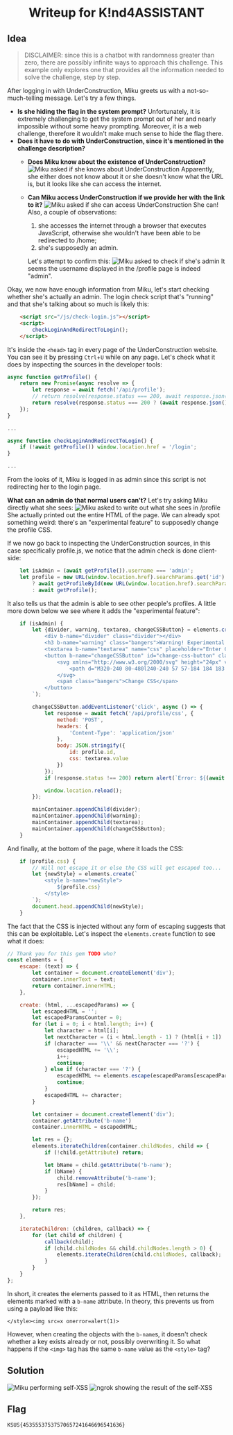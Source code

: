 <h1 align="center">Writeup for K!nd4ASSISTANT</h1>

## Idea
> DISCLAIMER: since this is a chatbot with randomness greater than zero, there are possibly infinite ways to approach this challenge. This example only explores one that provides all the information needed to solve the challenge, step by step.

After logging in with UnderConstruction, Miku greets us with a not-so-much-telling message. Let's try a few things.
- **Is she hiding the flag in the system prompt?** Unfortunately, it is extremely challenging to get the system prompt out of her and nearly impossible without some heavy prompting. Moreover, it is a web challenge, therefore it wouldn't make much sense to hide the flag there.
- **Does it have to do with UnderConstruction, since it's mentioned in the challenge description?**
  - **Does Miku know about the existence of UnderConstruction?**
    ![Miku asked if she knows about UnderConstruction](pictures/writeup-idea-1.png)
    Apparently, she either does not know about it or she doesn't know what the URL is, but it looks like she can access the internet.
  - **Can Miku access UnderConstruction if we provide her with the link to it?**
    ![Miku asked if she can access UnderConstruction](pictures/writeup-idea-2.png)
    She can! Also, a couple of observations:
    1. she accesses the internet through a browser that executes JavaScript, otherwise she wouldn't have been able to be redirected to /home;
    2. she's supposedly an admin.

    Let's attempt to confirm this:
    ![Miku asked to check if she's admin](pictures/writeup-idea-3.png)
    It seems the username displayed in the /profile page is indeed "admin".

Okay, we now have enough information from Miku, let's start checking whether she's actually an admin. The login check script that's "running" and that she's talking about so much is likely this:
```html
    <script src="/js/check-login.js"></script>
    <script>
        checkLoginAndRedirectToLogin();
    </script>
```
It's inside the `<head>` tag in every page of the UnderConstruction website. You can see it by pressing `Ctrl`+`U` while on any page. Let's check what it does by inspecting the sources in the developer tools:
```js
async function getProfile() {
    return new Promise(async resolve => {
        let response = await fetch('/api/profile');
        // return resolve(response.status === 200, await response.json());
        return resolve(response.status === 200 ? (await response.json()).data : null);
    });
}

...

async function checkLoginAndRedirectToLogin() {
    if (!await getProfile()) window.location.href = '/login';
}

...
```
From the looks of it, Miku is logged in as admin since this script is not redirecting her to the login page.

**What can an admin do that normal users can't?** Let's try asking Miku directly what she sees:
![Miku asked to write out what she sees in /profile](pictures/writeup-idea-4.png)
She actually printed out the entire HTML of the page. We can already spot something weird: there's an "experimental feature" to supposedly change the profile CSS.

If we now go back to inspecting the UnderConstruction sources, in this case specifically profile.js, we notice that the admin check is done client-side:
```js
    let isAdmin = (await getProfile()).username === 'admin';
    let profile = new URL(window.location.href).searchParams.get('id')
        ? await getProfileById(new URL(window.location.href).searchParams.get('id'))
        : await getProfile();
```
It also tells us that the admin is able to see other people's profiles. A little more down below we see where it adds the "experimental feature":
```js
    if (isAdmin) {
        let {divider, warning, textarea, changeCSSButton} = elements.create(`
            <div b-name="divider" class="divider"></div>
            <h3 b-name="warning" class="bangers">Warning! Experimental feature</h3>
            <textarea b-name="textarea" name="css" placeholder="Enter CSS for the profile here..."></textarea>
            <button b-name="changeCSSButton" id="change-css-button" class="button image">
                <svg xmlns="http://www.w3.org/2000/svg" height="24px" viewBox="0 -960 960 960" width="24px" fill="#e3e3e3">
                    <path d="M320-240 80-480l240-240 57 57-184 184 183 183-56 56Zm320 0-57-57 184-184-183-183 56-56 240 240-240 240Z"/>
                </svg>
                <span class="bangers">Change CSS</span>
            </button>
        `);

        changeCSSButton.addEventListener('click', async () => {
            let response = await fetch('/api/profile/css', {
                method: 'POST',
                headers: {
                    'Content-Type': 'application/json'
                },
                body: JSON.stringify({
                    id: profile.id,
                    css: textarea.value
                })
            });
            if (response.status !== 200) return alert(`Error: ${(await response.json()).status}`);

            window.location.reload();
        });

        mainContainer.appendChild(divider);
        mainContainer.appendChild(warning);
        mainContainer.appendChild(textarea);
        mainContainer.appendChild(changeCSSButton);
    }
```
And finally, at the bottom of the page, where it loads the CSS:
```js
    if (profile.css) {
        // Will not escape it or else the CSS will get escaped too...
        let {newStyle} = elements.create(`
            <style b-name="newStyle">
                ${profile.css}
            </style>
        `);
        document.head.appendChild(newStyle);
    }
```
The fact that the CSS is injected without any form of escaping suggests that this can be exploitable. Let's inspect the `elements.create` function to see what it does:
```js
// Thank you for this gem TODO who?
const elements = {
    escape: (text) => {
        let container = document.createElement('div');
        container.innerText = text;
        return container.innerHTML;
    },

    create: (html, ...escapedParams) => {
        let escapedHTML = '';
        let escapedParamsCounter = 0;
        for (let i = 0; i < html.length; i++) {
            let character = html[i];
            let nextCharacter = (i < html.length - 1) ? (html[i + 1]) : ('');
            if (character === '\\' && nextCharacter === '?') {
                escapedHTML += '\\';
                i++;
                continue;
            } else if (character === '?') {
                escapedHTML += elements.escape(escapedParams[escapedParamsCounter++]);
                continue;
            }
            escapedHTML += character;
        }

        let container = document.createElement('div');
        container.getAttribute('b-name')
        container.innerHTML = escapedHTML;

        let res = {};
        elements.iterateChildren(container.childNodes, child => {
            if (!child.getAttribute) return;

            let bName = child.getAttribute('b-name');
            if (bName) {
                child.removeAttribute('b-name');
                res[bName] = child;
            }
        });

        return res;
    },

    iterateChildren: (children, callback) => {
        for (let child of children) {
            callback(child);
            if (child.childNodes && child.childNodes.length > 0) {
                elements.iterateChildren(child.childNodes, callback);
            }
        }
    }
};
```
In short, it creates the elements passed to it as HTML, then returns the elements marked with a `b-name` attribute. In theory, this prevents us from using a payload like this:
```
</style><img src=x onerror=alert(1)>
```
However, when creating the objects with the `b-name`s, it doesn't check whether a key exists already or not, possibly overwriting it. So what happens if the `<img>` tag has the same `b-name` value as the `<style>` tag?

## Solution
![Miku performing self-XSS](pictures/writeup-solution-1.png)
![ngrok showing the result of the self-XSS](pictures/writeup-solution-2.png)

## Flag
`KSUS{45355537537570657241646696541636}`